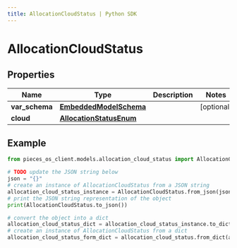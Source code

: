 ```yaml
---
title: AllocationCloudStatus | Python SDK
---
```


# AllocationCloudStatus


## Properties

Name | Type | Description | Notes
------------ | ------------- | ------------- | -------------
**var_schema** | [**EmbeddedModelSchema**](EmbeddedModelSchema) |  | [optional] 
**cloud** | [**AllocationStatusEnum**](AllocationStatusEnum) |  | 

## Example

```python
from pieces_os_client.models.allocation_cloud_status import AllocationCloudStatus

# TODO update the JSON string below
json = "{}"
# create an instance of AllocationCloudStatus from a JSON string
allocation_cloud_status_instance = AllocationCloudStatus.from_json(json)
# print the JSON string representation of the object
print(AllocationCloudStatus.to_json())

# convert the object into a dict
allocation_cloud_status_dict = allocation_cloud_status_instance.to_dict()
# create an instance of AllocationCloudStatus from a dict
allocation_cloud_status_form_dict = allocation_cloud_status.from_dict(allocation_cloud_status_dict)
```


